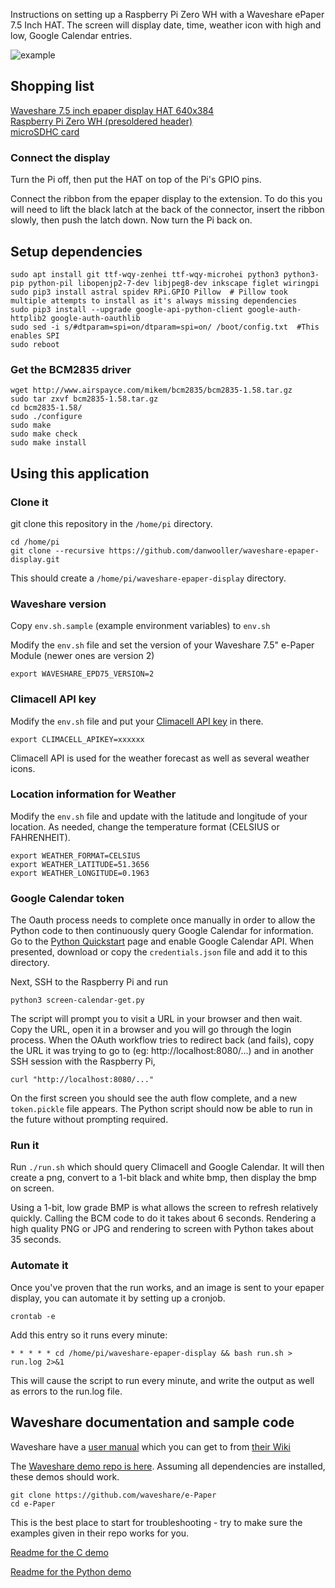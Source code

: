 Instructions on setting up a Raspberry Pi Zero WH with a Waveshare ePaper 7.5 Inch HAT. 
The screen will display date, time, weather icon with high and low, Google Calendar entries.

![example](display.png)

## Shopping list

[Waveshare 7.5 inch epaper display HAT 640x384](https://www.amazon.co.uk/gp/product/B075R4QY3L/)  
[Raspberry Pi Zero WH (presoldered header)](https://www.amazon.co.uk/gp/product/B07BHMRTTY/)  
[microSDHC card](https://www.amazon.co.uk/gp/product/B073K14CVB)

### Connect the display

Turn the Pi off, then put the HAT on top of the Pi's GPIO pins.  

Connect the ribbon from the epaper display to the extension.  To do this you will need to lift the black latch at the back of the connector, insert the ribbon slowly, then push the latch down.  Now turn the Pi back on. 


## Setup dependencies

    sudo apt install git ttf-wqy-zenhei ttf-wqy-microhei python3 python3-pip python-pil libopenjp2-7-dev libjpeg8-dev inkscape figlet wiringpi
    sudo pip3 install astral spidev RPi.GPIO Pillow  # Pillow took multiple attempts to install as it's always missing dependencies
    sudo pip3 install --upgrade google-api-python-client google-auth-httplib2 google-auth-oauthlib
    sudo sed -i s/#dtparam=spi=on/dtparam=spi=on/ /boot/config.txt  #This enables SPI
    sudo reboot

### Get the BCM2835 driver

    wget http://www.airspayce.com/mikem/bcm2835/bcm2835-1.58.tar.gz
    sudo tar zxvf bcm2835-1.58.tar.gz
    cd bcm2835-1.58/
    sudo ./configure
    sudo make
    sudo make check
    sudo make install

## Using this application

### Clone it

git clone this repository in the `/home/pi` directory.

    cd /home/pi
    git clone --recursive https://github.com/danwooller/waveshare-epaper-display.git
    
This should create a `/home/pi/waveshare-epaper-display` directory. 

### Waveshare version

Copy `env.sh.sample` (example environment variables) to `env.sh` 

Modify the `env.sh` file and set the version of your Waveshare 7.5" e-Paper Module  (newer ones are version 2)

    export WAVESHARE_EPD75_VERSION=2


### Climacell API key

Modify the `env.sh` file and put your [Climacell API key](https://www.climacell.co/weather-api/) in there.  

    export CLIMACELL_APIKEY=xxxxxx

Climacell API is used for the weather forecast as well as several weather icons.

### Location information for Weather

Modify the `env.sh` file and update with the latitude and longitude of your location. As needed, change the temperature format (CELSIUS or FAHRENHEIT).

    export WEATHER_FORMAT=CELSIUS
    export WEATHER_LATITUDE=51.3656
    export WEATHER_LONGITUDE=0.1963


### Google Calendar token

The Oauth process needs to complete once manually in order to allow the Python code to then continuously query Google Calendar for information. 
Go to the [Python Quickstart](https://developers.google.com/calendar/quickstart/python) page and enable Google Calendar API.  When presented, download or copy the `credentials.json` file and add it to this directory. 

Next, SSH to the Raspberry Pi and run

    python3 screen-calendar-get.py

The script will prompt you to visit a URL in your browser and then wait.  Copy the URL, open it in a browser and you will go through the login process.  When the OAuth workflow tries to redirect back (and fails), copy the URL it was trying to go to (eg: http://localhost:8080/...) and in another SSH session with the Raspberry Pi, 

    curl "http://localhost:8080/..." 

On the first screen you should see the auth flow complete, and a new `token.pickle` file appears.  The Python script should now be able to run in the future without prompting required.  



### Run it

Run `./run.sh` which should query Climacell and Google Calendar.  It will then create a png, convert to a 1-bit black and white bmp, then display the bmp on screen. 

Using a 1-bit, low grade BMP is what allows the screen to refresh relatively quickly. Calling the BCM code to do it takes about 6 seconds. 
Rendering a high quality PNG or JPG and rendering to screen with Python takes about 35 seconds.  

### Automate it

Once you've proven that the run works, and an image is sent to your epaper display, you can automate it by setting up a cronjob.  

    crontab -e

Add this entry so it runs every minute:

    * * * * * cd /home/pi/waveshare-epaper-display && bash run.sh > run.log 2>&1

This will cause the script to run every minute, and write the output as well as errors to the run.log file. 


## Waveshare documentation and sample code

Waveshare have a [user manual](https://www.waveshare.com/w/upload/7/74/7.5inch-e-paper-hat-user-manual-en.pdf) which you can get to from [their Wiki](https://www.waveshare.com/wiki/7.5inch_e-Paper_HAT)


The [Waveshare demo repo is here](https://github.com/waveshare/e-Paper).  Assuming all dependencies are installed, these demos should work.  

    git clone https://github.com/waveshare/e-Paper
    cd e-Paper


This is the best place to start for troubleshooting - try to make sure the examples given in their repo works for you. 

[Readme for the C demo](https://github.com/waveshare/e-Paper/blob/master/RaspberryPi_JetsonNano/c/readme_EN.txt)

[Readme for the Python demo](https://github.com/waveshare/e-Paper/blob/master/RaspberryPi_JetsonNano/python/readme_jetson_EN.txt)


